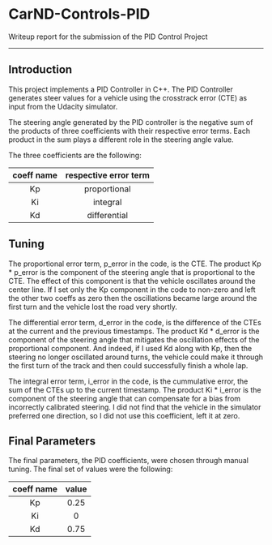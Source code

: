 # CarND-Controls-PID

Writeup report for the submission of the PID Control Project

---

## Introduction

This project implements a PID Controller in C++. The PID Controller generates steer values for a vehicle using the crosstrack error (CTE) as input from the Udacity simulator.

The steering angle generated by the PID controller is the negative sum of the products of three coefficients with their respective error terms. Each product in the sum plays a different role in the steering angle value.

The three coefficients are the following:

| coeff name | respective error term |
|:----------:|:---------------------:|
| Kp         | proportional          |
| Ki         | integral              |
| Kd         | differential          |

## Tuning

The proportional error term, p_error in the code, is the CTE. The product Kp \* p_error is the component of the steering angle that is proportional to the CTE. The effect of this component is that the vehicle oscillates around the center line. If I set only the Kp component in the code to non-zero and left the other two coeffs as zero then the oscillations became large around the first turn and the vehicle lost the road very shortly.

The differential error term, d_error in the code, is the difference of the CTEs at the current and the previous timestamps. The product Kd \* d_error is the component of the steering angle that mitigates the oscillation effects of the proportional component. And indeed, if I used Kd along with Kp, then the steering no longer oscillated around turns, the vehicle could make it through the first turn of the track and then could successfully finish a whole lap.

The integral error term, i_error in the code, is the cummulative error, the sum of the CTEs up to the current timestamp. The product Ki \* i_error is the component of the steering angle that can compensate for a bias from incorrectly calibrated steering. I did not find that the vehicle in the simulator preferred one direction, so I did not use this coefficient, left it at zero.

## Final Parameters

The final parameters, the PID coefficients, were chosen through manual tuning. The final set of values were the following:

| coeff name | value |
|:----------:|:---------------------:|
| Kp         | 0.25          |
| Ki         | 0              |
| Kd         | 0.75          |
